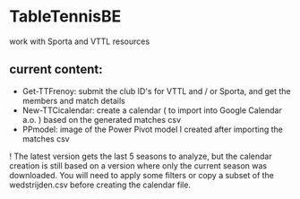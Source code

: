# TableTennisBE
work with Sporta and VTTL resources

## current content:

- Get-TTFrenoy: submit the club ID's for VTTL and / or Sporta, and get the members and match details
- New-TTCicalendar: create a calendar ( to import into Google Calendar a.o. ) based on the generated matches csv
- PPmodel: image of the Power Pivot model I created after importing the matches csv

! The latest version gets the last 5 seasons to analyze, but the calendar creation is still based on a version where only the current season was downloaded. You will need to apply some filters or copy a subset of the wedstrijden.csv before creating the calendar file.
